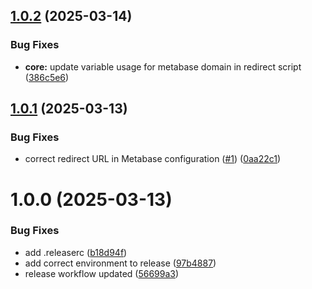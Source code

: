 ## [1.0.2](https://github.com/oscarBack/terraform-ec2-metabase/compare/v1.0.1...v1.0.2) (2025-03-14)


### Bug Fixes

* **core:** update variable usage for metabase domain in redirect script ([386c5e6](https://github.com/oscarBack/terraform-ec2-metabase/commit/386c5e6549dc854bd442fc7b2769754973000517))

## [1.0.1](https://github.com/oscarBack/terraform-ec2-metabase/compare/v1.0.0...v1.0.1) (2025-03-13)


### Bug Fixes

* correct redirect URL in Metabase configuration ([#1](https://github.com/oscarBack/terraform-ec2-metabase/issues/1)) ([0aa22c1](https://github.com/oscarBack/terraform-ec2-metabase/commit/0aa22c1b167cf9166f16881b9cf164bad10f9384))

# 1.0.0 (2025-03-13)


### Bug Fixes

* add .releaserc ([b18d94f](https://github.com/oscarBack/terraform-ec2-metabase/commit/b18d94faede3803d3749f81be7cf0e652358db50))
* add correct environment to release ([97b4887](https://github.com/oscarBack/terraform-ec2-metabase/commit/97b488772a4ad8270651409937c8b305b32f525d))
* release workflow updated ([56699a3](https://github.com/oscarBack/terraform-ec2-metabase/commit/56699a3221f7105831f654a78a825b705cce4eb3))
